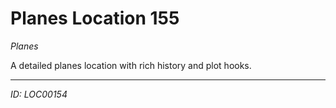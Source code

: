 # Planes Location 155

*Planes*

A detailed planes location with rich history and plot hooks.

---
*ID: LOC00154*